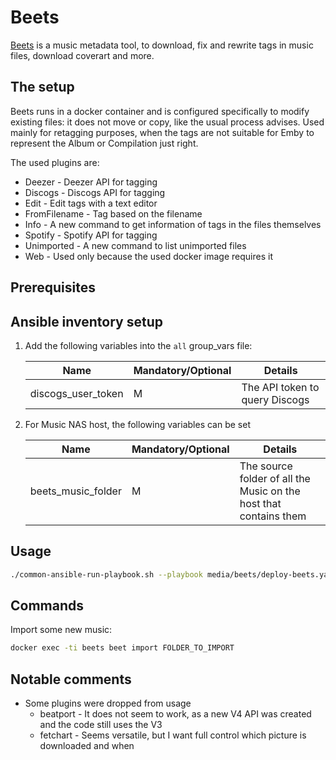 # Beets

[Beets](https://beets.io/) is a music metadata tool, to download, fix and rewrite tags in music files, download coverart and more.

## The setup

Beets runs in a docker container and is configured specifically to modify existing files: it does not move or copy, like the usual process advises. Used mainly for retagging purposes, when the tags are not suitable for Emby to represent the Album or Compilation just right.

The used plugins are:

- Deezer - Deezer API for tagging
- Discogs - Discogs API for tagging
- Edit - Edit tags with a text editor
- FromFilename - Tag based on the filename
- Info - A new command to get information of tags in the files themselves
- Spotify - Spotify API for tagging
- Unimported - A new command to list unimported files
- Web - Used only because the used docker image requires it

## Prerequisites

## Ansible inventory setup

1. Add the following variables into the `all` group_vars file:

    | Name | Mandatory/Optional | Details |
    |------|--------------------|---------|
    |discogs_user_token|M|The API token to query Discogs|

2. For Music NAS host, the following variables can be set

    | Name | Mandatory/Optional | Details |
    |------|--------------------|---------|
    |beets_music_folder|M|The source folder of all the Music on the host that contains them|

## Usage

```bash
./common-ansible-run-playbook.sh --playbook media/beets/deploy-beets.yaml --no-check
```

## Commands

Import some new music:

```bash
docker exec -ti beets beet import FOLDER_TO_IMPORT
```

## Notable comments

- Some plugins were dropped from usage
  - beatport - It does not seem to work, as a new V4 API was created and the code still uses the V3
  - fetchart - Seems versatile, but I want full control which picture is downloaded and when
